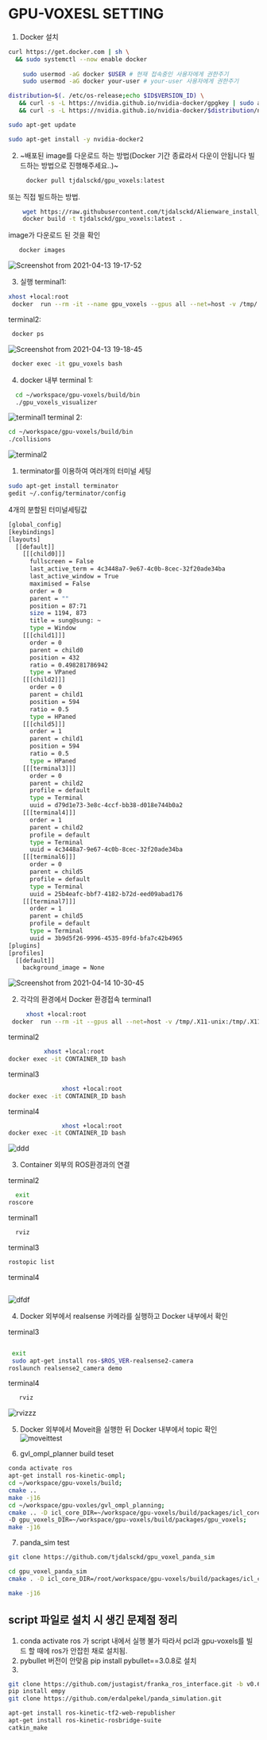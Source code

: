 # GPU-VOXESL SETTING
1. Docker 설치
```bash
curl https://get.docker.com | sh \
  && sudo systemctl --now enable docker
 
    sudo usermod -aG docker $USER # 현재 접속중인 사용자에게 권한주기
    sudo usermod -aG docker your-user # your-user 사용자에게 권한주기

distribution=$(. /etc/os-release;echo $ID$VERSION_ID) \
   && curl -s -L https://nvidia.github.io/nvidia-docker/gpgkey | sudo apt-key add - \
   && curl -s -L https://nvidia.github.io/nvidia-docker/$distribution/nvidia-docker.list | sudo tee /etc/apt/sources.list.d/nvidia-docker.list

sudo apt-get update

sudo apt-get install -y nvidia-docker2
```

2. ~배포된 image를 다운로드 하는 방법(Docker 기간 종료라서 다운이 안됩니다 빌드하는 방법으로 진행해주세요..)~
```bash 
     docker pull tjdalsckd/gpu_voxels:latest
```


또는 직접 빌드하는 방법.
```bash
    wget https://raw.githubusercontent.com/tjdalsckd/Alienware_install_18.04/main/Dockerfile
    docker build -t tjdalsckd/gpu_voxels:latest .
```
image가 다운로드 된 것을 확인
```bash
   docker images
``` 
![Screenshot from 2021-04-13 19-17-52](https://user-images.githubusercontent.com/53217819/114537392-1ca79a80-9c8d-11eb-8ed6-3e909425c52b.png)


3. 실행 
terminal1: 
```bash
xhost +local:root
 docker  run --rm -it --name gpu_voxels --gpus all --net=host -v /tmp/.X11-unix:/tmp/.X11-unix -e DISPLAY=$DISPLAY -e QT_X11_NO_MITSHM=1 tjdalsckd/gpu_voxels:latest bash

```



terminal2:
```bash
 docker ps
```



![Screenshot from 2021-04-13 19-18-45](https://user-images.githubusercontent.com/53217819/114537435-27622f80-9c8d-11eb-8363-7364b543bbb2.png)

```bash
 docker exec -it gpu_voxels bash
```

4. docker 내부
terminal 1:
```bash
  cd ~/workspace/gpu-voxels/build/bin
  ./gpu_voxels_visualizer
```
![terminal1](https://user-images.githubusercontent.com/53217819/114537821-9cce0000-9c8d-11eb-9375-8f65a507ae6c.png)
terminal 2:
```bash
cd ~/workspace/gpu-voxels/build/bin
./collisions
```

![terminal2](https://user-images.githubusercontent.com/53217819/114537827-9f305a00-9c8d-11eb-9d84-ea25796fa230.png)


1. terminator를 이용하여 여러개의 터미널 세팅

```bash
sudo apt-get install terminator
gedit ~/.config/terminator/config
```
 4개의 분할된 터미널세팅값
```bash
[global_config]
[keybindings]
[layouts]
  [[default]]
    [[[child0]]]
      fullscreen = False
      last_active_term = 4c3448a7-9e67-4c0b-8cec-32f20ade34ba
      last_active_window = True
      maximised = False
      order = 0
      parent = ""
      position = 87:71
      size = 1194, 873
      title = sung@sung: ~
      type = Window
    [[[child1]]]
      order = 0
      parent = child0
      position = 432
      ratio = 0.498281786942
      type = VPaned
    [[[child2]]]
      order = 0
      parent = child1
      position = 594
      ratio = 0.5
      type = HPaned
    [[[child5]]]
      order = 1
      parent = child1
      position = 594
      ratio = 0.5
      type = HPaned
    [[[terminal3]]]
      order = 0
      parent = child2
      profile = default
      type = Terminal
      uuid = d79d1e73-3e8c-4ccf-bb38-d018e744b0a2
    [[[terminal4]]]
      order = 1
      parent = child2
      profile = default
      type = Terminal
      uuid = 4c3448a7-9e67-4c0b-8cec-32f20ade34ba
    [[[terminal6]]]
      order = 0
      parent = child5
      profile = default
      type = Terminal
      uuid = 25b4eafc-bbf7-4182-b72d-eed09abad176
    [[[terminal7]]]
      order = 1
      parent = child5
      profile = default
      type = Terminal
      uuid = 3b9d5f26-9996-4535-89fd-bfa7c42b4965
[plugins]
[profiles]
  [[default]]
    background_image = None
```

![Screenshot from 2021-04-14 10-30-45](https://user-images.githubusercontent.com/53217819/114641133-7dc28300-9d0c-11eb-86dd-d6a30fc661da.png)

2. 각각의 환경에서 Docker  환경접속
terminal1
```bash
     xhost +local:root
 docker  run --rm -it --gpus all --net=host -v /tmp/.X11-unix:/tmp/.X11-unix -e DISPLAY=$DISPLAY -e QT_X11_NO_MITSHM=1 tjdalsckd/gpu_voxels:latest bash
```
terminal2
```bash
          xhost +local:root
docker exec -it CONTAINER_ID bash
```
terminal3
```bash
               xhost +local:root
docker exec -it CONTAINER_ID bash
```
terminal4
```bash
               xhost +local:root
docker exec -it CONTAINER_ID bash
```
![ddd](https://user-images.githubusercontent.com/53217819/114642151-5967a600-9d0e-11eb-8353-9cc618563d73.png)


3. Container 외부의 ROS환경과의 연결

terminal2
```bash
  exit
roscore
```

terminal1
```bash
  rviz

```

terminal3
```bash
rostopic list
```
terminal4
```bash

```
![dfdf](https://user-images.githubusercontent.com/53217819/114642828-82d50180-9d0f-11eb-8d94-a861c5c9f369.png)

4. Docker 외부에서 realsense 카메라를 실행하고 Docker 내부에서 확인

terminal3
```bash

 exit
 sudo apt-get install ros-$ROS_VER-realsense2-camera
roslaunch realsense2_camera demo
```
terminal4
```bash
   rviz
```
![rvizzz](https://user-images.githubusercontent.com/53217819/114643418-9339ac00-9d10-11eb-9f47-9a604fc952a4.png)

5.  Docker 외부에서 Moveit을 실행한 뒤 Docker 내부에서 topic 확인
![moveittest](https://user-images.githubusercontent.com/53217819/114644035-b87aea00-9d11-11eb-9920-d490f6f8b827.png)

6. gvl_ompl_planner build teset
```bash
conda activate ros
apt-get install ros-kinetic-ompl;
cd ~/workspace/gpu-voxels/build;
cmake ..
make -j16
cd ~/workspace/gpu-voxles/gvl_ompl_planning;
cmake .. -D icl_core_DIR=~/workspace/gpu-voxels/build/packages/icl_core/
-D gpu_voxels_DIR=~/workspace/gpu-voxels/build/packages/gpu_voxels;
make -j16
```
7. panda_sim test
```bash
git clone https://github.com/tjdalsckd/gpu_voxel_panda_sim

cd gpu_voxel_panda_sim
cmake . -D icl_core_DIR=/root/workspace/gpu-voxels/build/packages/icl_core/ -D gpu_voxels_DIR=/root/workspace/gpu-voxels/build/packages/gpu_voxels;

make -j16
```

















## script 파일로 설치 시 생긴 문제점 정리
1. conda activate ros 가 script 내에서 실행 불가 따라서 pcl과 gpu-voxels를 빌드 할 때에 ros가 안잡힌 채로 설치됨.
2. pybullet 버전이 안맞음 pip install pybullet==3.0.8로 설치
3. 

```bash
git clone https://github.com/justagist/franka_ros_interface.git -b v0.6.0-dev
pip install empy
git clone https://github.com/erdalpekel/panda_simulation.git

apt-get install ros-kinetic-tf2-web-republisher
apt-get install ros-kinetic-rosbridge-suite
catkin_make
```

